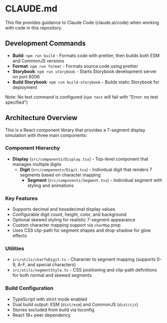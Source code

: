 # CLAUDE.md

This file provides guidance to Claude Code (claude.ai/code) when working with code in this repository.

## Development Commands

- **Build**: `npm run build` - Formats code with prettier, then builds both ESM and CommonJS versions
- **Format**: `npm run format` - Formats source code using prettier
- **Storybook**: `npm run storybook` - Starts Storybook development server on port 6006
- **Build Storybook**: `npm run build-storybook` - Builds static Storybook for deployment

Note: No test command is configured (`npm test` will fail with "Error: no test specified")

## Architecture Overview

This is a React component library that provides a 7-segment display simulation with three main components:

### Component Hierarchy
- **Display** (`src/components/Display.tsx`) - Top-level component that manages multiple digits
  - **Digit** (`src/components/Digit.tsx`) - Individual digit that renders 7 segments based on character mapping
    - **Segment** (`src/components/Segment.tsx`) - Individual segment with styling and animations

### Key Features
- Supports decimal and hexadecimal display values
- Configurable digit count, height, color, and background
- Optional skewed styling for realistic 7-segment appearance
- Custom character mapping support via `charMap` prop
- Uses CSS clip-path for segment shapes and drop-shadow for glow effects

### Utilities
- `src/utils/charToDigit.ts` - Character to segment mapping (supports 0-9, A-F, and special characters)
- `src/utils/segmentStyle.ts` - CSS positioning and clip-path definitions for both normal and skewed segments

### Build Configuration
- TypeScript with strict mode enabled
- Dual build output: ESM (`dist/esm`) and CommonJS (`dist/cjs`)
- Stories excluded from build via tsconfig
- React 18+ peer dependency